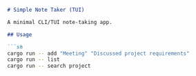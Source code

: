 ```markdown
# Simple Note Taker (TUI)

A minimal CLI/TUI note-taking app.

## Usage

```sh
cargo run -- add "Meeting" "Discussed project requirements"
cargo run -- list
cargo run -- search project
```
```